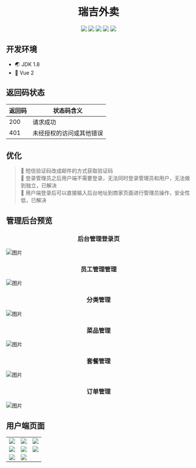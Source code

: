 # <div align="center">瑞吉外卖</div>
<div align="center">
  <img src="https://img.shields.io/badge/后端-SpringBoot-green" />
  <img src="https://img.shields.io/badge/前端-Vue-blue" />
  <img src="https://img.shields.io/badge/UI框架-ElementUI-success" />
  <img src="https://img.shields.io/badge/数据库-MySQL-orange" />
  <img src="https://img.shields.io/badge/开发工具-IDEA-critical" />
</div>

## 开发环境
- :earth_asia: JDK 1.8
- :ghost: Vue 2
## 返回码状态
| 返回码 | 状态码含义 |
|  ----  | ----  |
| 200 | 请求成功 |
| 401 | 未经授权的访问或其他错误 |
## 优化
> 🥇 短信验证码改成邮件的方式获取验证码<br />
> 🥈 登录管理员之后用户端不需要登录，无法同时登录管理员和用户，无法做到独立，已解决<br />
> 🥉 用户端登录后可以直接输入后台地址到商家页面进行管理员操作，安全性低，已解决

## 管理后台预览
### <div align="center">后台管理登录页</div>
![图片](https://user-images.githubusercontent.com/44516655/222951999-27574887-6367-44d1-8120-25e15b21c3db.png)
### <div align="center">员工管理管理</div>
![图片](https://user-images.githubusercontent.com/44516655/222952064-9896b675-0805-4ff8-93a4-32a4baf533aa.png)
### <div align="center">分类管理</div>
![图片](https://user-images.githubusercontent.com/44516655/222952113-b2b08f15-82d5-4cc0-9428-1aeaf0c91c9c.png)
### <div align="center">菜品管理</div>
![图片](https://user-images.githubusercontent.com/44516655/222952133-39268dea-5987-4ab6-9d80-d8e960090ac3.png)
### <div align="center">套餐管理</div>
![图片](https://user-images.githubusercontent.com/44516655/222952385-34495f98-c840-471c-a4dd-72fdf3e09670.png)
### <div align="center">订单管理</div>
![图片](https://user-images.githubusercontent.com/44516655/222957648-6ba3e098-2269-49c1-adae-550fb80dfbb1.png)
## 用户端页面
<table>
  <tr>
    <td>
      <img src="https://user-images.githubusercontent.com/44516655/222957781-71513ee1-5558-4572-a615-2ffb6ee34f44.png"  />
    </td>
    <td>
     <img src="https://user-images.githubusercontent.com/44516655/222958313-6f69d746-c3a8-40f1-9e86-c559c3427e83.png" />
    </td>
    <td>
      <img src="https://user-images.githubusercontent.com/44516655/222958319-fbe421d8-88e0-42c1-ab8e-3d7e8c3ab57b.png" />
    </td>
  </tr>
  <tr>
    <td>
      <img src="https://user-images.githubusercontent.com/44516655/223003802-feef3ea7-6b4a-403a-83df-416a07e47254.png" />
    </td>
    <td>
      <img src="https://user-images.githubusercontent.com/44516655/222958357-b52baeed-4c57-45b7-9c9c-873500c067d2.png" />
    </td>
    <td>
      <img src="https://user-images.githubusercontent.com/44516655/222958368-1dbfd513-d57a-4db6-9149-b059a54c1db3.png" />
    </td>
  </tr>
  <tr>
    <td>
      <img src="https://user-images.githubusercontent.com/44516655/222958395-4d3d3645-3946-48fb-816f-401e9c0d8e1c.png" />
    </td>
    <td>
      <img src="https://user-images.githubusercontent.com/44516655/222958336-8809c0a0-36be-45c0-abff-2c564d0aa66f.png"  />
    </td>
  </tr>
</table>
